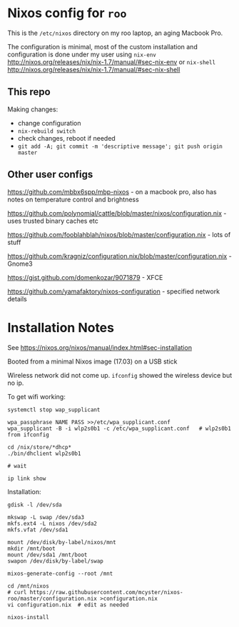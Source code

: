 # Nixos config for `roo`

This is the `/etc/nixos` directory on my roo laptop, an aging Macbook Pro.

The configuration is minimal, most of the custom installation and configuration is done under my user using `nix-env` <http://nixos.org/releases/nix/nix-1.7/manual/#sec-nix-env> or `nix-shell` <http://nixos.org/releases/nix/nix-1.7/manual/#sec-nix-shell>

## This repo

Making changes:

* change configuration 
* `nix-rebuild switch`
* check changes, reboot if needed
* `git add -A; git commit -m 'descriptive message'; git push origin master`

## Other user configs

<https://github.com/mbbx6spp/mbp-nixos> - on a macbook pro, also has notes on temperature control and brightness

<https://github.com/polynomial/cattle/blob/master/nixos/configuration.nix> - uses trusted binary caches etc

<https://github.com/fooblahblah/nixos/blob/master/configuration.nix> - lots of stuff

<https://github.com/kragniz/configuration.nix/blob/master/configuration.nix> - Gnome3

<https://gist.github.com/domenkozar/9071879> - XFCE

<https://github.com/yamafaktory/nixos-configuration> - specified network details

# Installation Notes

See <https://nixos.org/nixos/manual/index.html#sec-installation>

Booted from a minimal Nixos image (17.03) on a USB stick

Wireless network did not come up. `ifconfig` showed the wireless device but no ip.

To get wifi working:
```
systemctl stop wap_supplicant 

wpa_passphrase NAME PASS >>/etc/wpa_supplicant.conf 
wpa_supplicant -B -i wlp2s0b1 -c /etc/wpa_supplicant.conf   # wlp2s0b1 from ifconfig 

cd /nix/store/*dhcp* 
./bin/dhclient wlp2s0b1 

# wait

ip link show
```

Installation:
```
gdisk -l /dev/sda

mkswap -L swap /dev/sda3
mkfs.ext4 -L nixos /dev/sda2
mkfs.vfat /dev/sda1

mount /dev/disk/by-label/nixos/mnt
mkdir /mnt/boot
mount /dev/sda1 /mnt/boot
swapon /dev/disk/by-label/swap

mixos-generate-config --root /mnt

cd /mnt/nixos
# curl https://raw.githubusercontent.com/mcyster/nixos-roo/master/configuration.nix >configuration.nix
vi configuration.nix  # edit as needed

nixos-install
```

